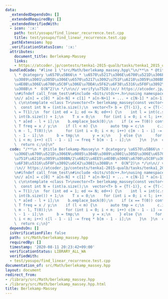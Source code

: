 ```yaml
---
data:
  _extendedDependsOn: []
  _extendedRequiredBy: []
  _extendedVerifiedWith:
  - icon: ':x:'
    path: test/yosupo/find_linear_recurrence.test.cpp
    title: test/yosupo/find_linear_recurrence.test.cpp
  _pathExtension: hpp
  _verificationStatusIcon: ':x:'
  attributes:
    document_title: Berlekamp-Massey
    links:
    - https://atcoder.jp/contests/tenka1-2015-qualb/tasks/tenka1_2015_qualB_c
  bundledCode: "#line 1 \"src/Math/berlekamp_massey.hpp\"\n/**\n * @title Berlekamp-Massey\n\
    \ * @category \u6570\u5B66\n * \u6570\u5217\u306E\u6700\u521D\u306EN\u9805\u304B\
    \u3089\u3001\u305D\u306E\u6570\u5217\u3092\u751F\u6210\u3059\u308BN/2\u6B21\u4EE5\
    \u4E0B\u306E\u6700\u5C0F\u306E\u7DDA\u5F62\u6F38\u5316\u5F0F\u3092\u6C42\u3081\
    \u308B\n *  O(N^2)\n */\n\n// verify\u7528:\n// https://atcoder.jp/contests/tenka1-2015-qualb/tasks/tenka1_2015_qualB_c\n\
    \n#ifndef call_from_test\n#include <bits/stdc++.h>\nusing namespace std;\n#endif\n\
    \n// a[n] = c[0] * a[n-N] + c[1] * a[n-N+1] + ... + c[N-1] * a[n-1]\n// return\
    \ c\n\ntemplate <class T>\nvector<T> berlekamp_massey(const vector<T> &a) {\n\
    \  const int N = (int)a.size();\n  vector<T> b = {T(-1)}, c = {T(-1)};\n  T y\
    \ = T(1);\n  for (int ed = 1; ed <= N; ed++) {\n    int l = int(c.size()), m =\
    \ int(b.size()) + 1;\n    T x = 0;\n    for (int i = 0; i < l; i++) x += c[i]\
    \ * a[ed - l + i];\n    b.emplace_back(0);\n    if (x == T(0)) continue;\n   \
    \ T freq = x / y;\n    if (l < m) {\n      auto tmp = c;\n      c.insert(begin(c),\
    \ m - l, T(0));\n      for (int i = 0; i < m; i++) c[m - 1 - i] -= freq * b[m\
    \ - 1 - i];\n      b = tmp;\n      y = x;\n    } else {\n      for (int i = 0;\
    \ i < m; i++) c[l - 1 - i] -= freq * b[m - 1 - i];\n    }\n  }\n  c.pop_back();\n\
    \  return c;\n}\n"
  code: "/**\n * @title Berlekamp-Massey\n * @category \u6570\u5B66\n * \u6570\u5217\
    \u306E\u6700\u521D\u306EN\u9805\u304B\u3089\u3001\u305D\u306E\u6570\u5217\u3092\
    \u751F\u6210\u3059\u308BN/2\u6B21\u4EE5\u4E0B\u306E\u6700\u5C0F\u306E\u7DDA\u5F62\
    \u6F38\u5316\u5F0F\u3092\u6C42\u3081\u308B\n *  O(N^2)\n */\n\n// verify\u7528\
    :\n// https://atcoder.jp/contests/tenka1-2015-qualb/tasks/tenka1_2015_qualB_c\n\
    \n#ifndef call_from_test\n#include <bits/stdc++.h>\nusing namespace std;\n#endif\n\
    \n// a[n] = c[0] * a[n-N] + c[1] * a[n-N+1] + ... + c[N-1] * a[n-1]\n// return\
    \ c\n\ntemplate <class T>\nvector<T> berlekamp_massey(const vector<T> &a) {\n\
    \  const int N = (int)a.size();\n  vector<T> b = {T(-1)}, c = {T(-1)};\n  T y\
    \ = T(1);\n  for (int ed = 1; ed <= N; ed++) {\n    int l = int(c.size()), m =\
    \ int(b.size()) + 1;\n    T x = 0;\n    for (int i = 0; i < l; i++) x += c[i]\
    \ * a[ed - l + i];\n    b.emplace_back(0);\n    if (x == T(0)) continue;\n   \
    \ T freq = x / y;\n    if (l < m) {\n      auto tmp = c;\n      c.insert(begin(c),\
    \ m - l, T(0));\n      for (int i = 0; i < m; i++) c[m - 1 - i] -= freq * b[m\
    \ - 1 - i];\n      b = tmp;\n      y = x;\n    } else {\n      for (int i = 0;\
    \ i < m; i++) c[l - 1 - i] -= freq * b[m - 1 - i];\n    }\n  }\n  c.pop_back();\n\
    \  return c;\n}"
  dependsOn: []
  isVerificationFile: false
  path: src/Math/berlekamp_massey.hpp
  requiredBy: []
  timestamp: '2020-08-11 20:23:42+09:00'
  verificationStatus: LIBRARY_ALL_WA
  verifiedWith:
  - test/yosupo/find_linear_recurrence.test.cpp
documentation_of: src/Math/berlekamp_massey.hpp
layout: document
redirect_from:
- /library/src/Math/berlekamp_massey.hpp
- /library/src/Math/berlekamp_massey.hpp.html
title: Berlekamp-Massey
---
```

